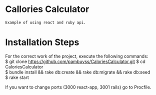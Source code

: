 # Callories Calculator  

    Example of using react and ruby ​api. 

# Installation Steps  

For the correct work of the project, execute the following commands:  
$ git clone https://github.com/pambuvss/CaloriesCalculator.git
$ cd CaloriesCalculator  
$ bundle install && rake db:create && rake db:migrate && rake db:seed  
$ rake start  

If you want to change ports (3000 react-app, 3001 rails) go to Procfile.
